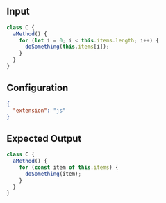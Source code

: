 
## Input
```javascript input
class C {
  aMethod() {
    for (let i = 0; i < this.items.length; i++) {
      doSomething(this.items[i]);
    }
  }
}
```

## Configuration
```json configuration
{
  "extension": "js"
}
```

## Expected Output
```javascript expected output
class C {
  aMethod() {
    for (const item of this.items) {
      doSomething(item);
    }
  }
}
```
